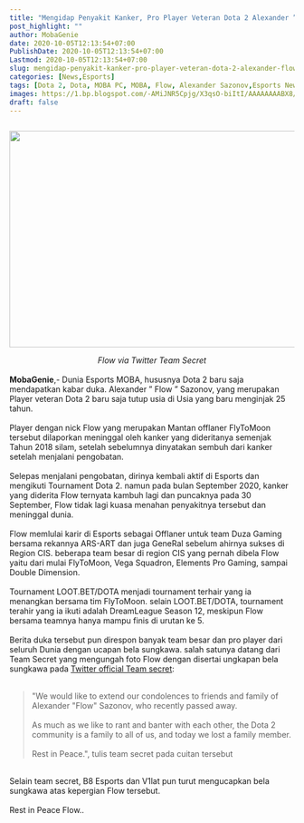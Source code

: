 ```yaml
---
title: "Mengidap Penyakit Kanker, Pro Player Veteran Dota 2 Alexander ” Flow ” Sazonov Meninggal Di Usia 25 Tahun"
post_highlight: ""
author: MobaGenie
date: 2020-10-05T12:13:54+07:00
PublishDate: 2020-10-05T12:13:54+07:00
Lastmod: 2020-10-05T12:13:54+07:00
slug: mengidap-penyakit-kanker-pro-player-veteran-dota-2-alexander-flow-sazonov-mening
categories: [News,Esports]
tags: [Dota 2, Dota, MOBA PC, MOBA, Flow, Alexander Sazonov,Esports News]
images: https://1.bp.blogspot.com/-AMiJNR5Cpjg/X3qsO-biItI/AAAAAAAABX8/z7YIhTVEct4H41ujYbhvtEAPMCvmg8dWQCLcBGAsYHQ/s680/EjKT06kWoAA7ifE.jpg
draft: false
---
```

<div   "><a href="https://1.bp.blogspot.com/-AMiJNR5Cpjg/X3qsO-biItI/AAAAAAAABX8/z7YIhTVEct4H41ujYbhvtEAPMCvmg8dWQCLcBGAsYHQ/s680/EjKT06kWoAA7ifE.jpg" style="display: block; padding: 1em 0px; text-align: center;"><img    height="382"  width="680"  src="https://1.bp.blogspot.com/-AMiJNR5Cpjg/X3qsO-biItI/AAAAAAAABX8/z7YIhTVEct4H41ujYbhvtEAPMCvmg8dWQCLcBGAsYHQ/s16000/EjKT06kWoAA7ifE.jpg" /></a></div><div style="text-align: center;"><i>Flow via Twitter Team Secret</i></div><div><br /></div><div><b>MobaGenie</b>,- Dunia Esports MOBA, hususnya Dota 2 baru saja mendapatkan kabar duka. Alexander ” Flow ” Sazonov, yang merupakan Player veteran Dota 2 baru saja tutup usia di Usia yang baru menginjak 25 tahun.</div><div><br /></div><div>Player dengan nick Flow yang merupakan Mantan offlaner FlyToMoon tersebut dilaporkan meninggal oleh kanker yang dideritanya semenjak Tahun 2018 silam, setelah sebelumnya dinyatakan sembuh dari kanker setelah menjalani pengobatan.</div><div><br /></div><div>Selepas menjalani pengobatan, dirinya kembali aktif di Esports dan mengikuti Tournament Dota 2. namun pada bulan September 2020, kanker yang diderita Flow ternyata kambuh lagi dan puncaknya pada 30 September, Flow tidak lagi kuasa menahan penyakitnya tersebut dan meninggal dunia.</div><div><br /></div><div>Flow memlulai karir di Esports sebagai Offlaner untuk team Duza Gaming bersama rekannya ARS-ART dan juga GeneRal sebelum ahirnya sukses di Region CIS. beberapa team besar di region CIS yang pernah dibela Flow yaitu dari mulai FlyToMoon, Vega Squadron, Elements Pro Gaming, sampai Double Dimension.</div><div><br /></div><div>Tournament LOOT.BET/DOTA menjadi tournament terhair yang ia menangkan bersama tim FlyToMoon. selain LOOT.BET/DOTA, tournament terahir yang ia ikuti adalah DreamLeague Season 12, meskipun Flow bersama teamnya hanya mampu finis di urutan ke 5.</div><div><br /></div><div>Berita duka tersebut pun direspon banyak team besar dan pro player dari seluruh Dunia dengan ucapan bela sungkawa. salah satunya datang dari Team Secret yang mengungah foto Flow dengan disertai ungkapan bela sungkawa pada <a href="https://twitter.com/teamsecret/status/1311279009628643328" rel="nofollow" target="_blank">Twitter official Team secret</a>:</div><div><br /></div><div></div><blockquote><div>"We would like to extend our condolences to friends and family of Alexander "Flow" Sazonov, who recently passed away.</div><div><br /></div><div>As much as we like to rant and banter with each other, the Dota 2 community is a family to all of us, and today we lost a family member.</div><div><br /></div><div>Rest in Peace.", tulis team secret pada cuitan tersebut&nbsp;</div></blockquote><div></div><div><br /></div><div>Selain team secret, B8 Esports dan V1lat pun turut mengucapkan bela sungkawa atas kepergian Flow tersebut.</div><div><br /></div><div>Rest in Peace Flow..</div>

